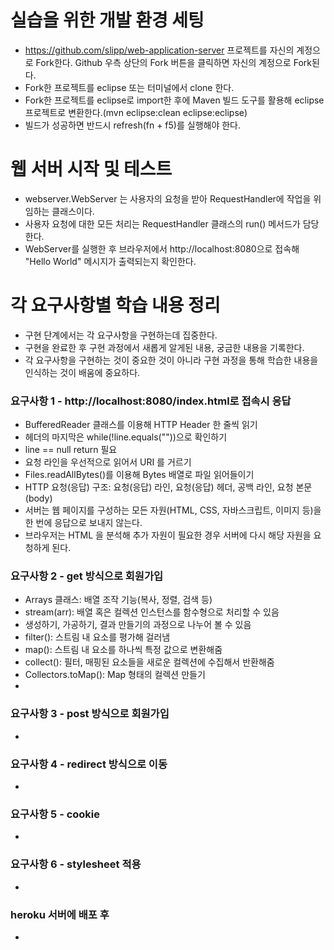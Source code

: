 # 실습을 위한 개발 환경 세팅
* https://github.com/slipp/web-application-server 프로젝트를 자신의 계정으로 Fork한다. Github 우측 상단의 Fork 버튼을 클릭하면 자신의 계정으로 Fork된다.
* Fork한 프로젝트를 eclipse 또는 터미널에서 clone 한다.
* Fork한 프로젝트를 eclipse로 import한 후에 Maven 빌드 도구를 활용해 eclipse 프로젝트로 변환한다.(mvn eclipse:clean eclipse:eclipse)
* 빌드가 성공하면 반드시 refresh(fn + f5)를 실행해야 한다.

# 웹 서버 시작 및 테스트
* webserver.WebServer 는 사용자의 요청을 받아 RequestHandler에 작업을 위임하는 클래스이다.
* 사용자 요청에 대한 모든 처리는 RequestHandler 클래스의 run() 메서드가 담당한다.
* WebServer를 실행한 후 브라우저에서 http://localhost:8080으로 접속해 "Hello World" 메시지가 출력되는지 확인한다.

# 각 요구사항별 학습 내용 정리
* 구현 단계에서는 각 요구사항을 구현하는데 집중한다. 
* 구현을 완료한 후 구현 과정에서 새롭게 알게된 내용, 궁금한 내용을 기록한다.
* 각 요구사항을 구현하는 것이 중요한 것이 아니라 구현 과정을 통해 학습한 내용을 인식하는 것이 배움에 중요하다. 

### 요구사항 1 - http://localhost:8080/index.html로 접속시 응답
* BufferedReader 클래스를 이용해 HTTP Header 한 줄씩 읽기
* 헤더의 마지막은 while(!line.equals(""))으로 확인하기
* line == null return 필요
* 요청 라인을 우선적으로 읽어서 URI 를 거르기
* Files.readAllBytes()를 이용해 Bytes 배열로 파일 읽어들이기
* HTTP 요청(응답) 구조: 요청(응답) 라인, 요청(응답) 헤더, 공백 라인, 요청 본문(body)
* 서버는 웹 페이지를 구성하는 모든 자원(HTML, CSS, 자바스크립트, 이미지 등)을 한 번에 응답으로 보내지 않는다.
* 브라우저는 HTML 을 분석해 추가 자원이 필요한 경우 서버에 다시 해당 자원을 요청하게 된다.

### 요구사항 2 - get 방식으로 회원가입
* Arrays 클래스: 배열 조작 기능(복사, 정렬, 검색 등)
* stream(arr): 배열 혹은 컬렉션 인스턴스를 함수형으로 처리할 수 있음
* 생성하기, 가공하기, 결과 만들기의 과정으로 나누어 볼 수 있음
* filter(): 스트림 내 요소를 평가해 걸러냄
* map(): 스트림 내 요소를 하나씩 특정 값으로 변환해줌
* collect(): 필터, 매핑된 요소들을 새로운 컬렉션에 수집해서 반환해줌
* Collectors.toMap(): Map 형태의 컬렉션 만들기
* 

### 요구사항 3 - post 방식으로 회원가입
* 

### 요구사항 4 - redirect 방식으로 이동
* 

### 요구사항 5 - cookie
* 

### 요구사항 6 - stylesheet 적용
* 

### heroku 서버에 배포 후
* 